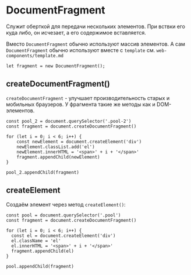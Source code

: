 # DocumentFragment
Служит оберткой для передачи нескольких элементов. При вствки его куда либо, он исчезает, а его содержимое вставляется.

Вместо `DocumentFragment` обычно используют массив элементов. А сам `DocumentFragment` обычно используют вместе с `template` см. `web-components/template.md`

    let fragment = new DocumentFragment();

## createDocumentFragment()
`createDocumentFragment` - улучшает производительность старых и мобильных браузеров. У фрагмента такие же методы как и DOM-элементов.

    const pool_2 = document.querySelector('.pool-2')
    const fragment = document.createDocumentFragment()

    for (let i = 0; i < 6; i++) {
        const newElement = document.createElement('div')
        newElement.classList.add('el')
        newElement.innerHTML = '<span>' + i + '</span>'
        fragment.appendChild(newElement)
    }

    pool_2.appendChild(fragment)

## createElement
Создаём элемент через метод `createElement()`:

    const pool = document.querySelector('.pool')
    const fragment = document.createDocumentFragment()

    for (let i = 0; i < 6; i++) {
      const el = document.createElement('div')
      el.className = 'el'
      el.innerHTML = '<span>' + i + '</span>'
      fragment.appendChild(el)
    }

    pool.appendChild(fragment)

